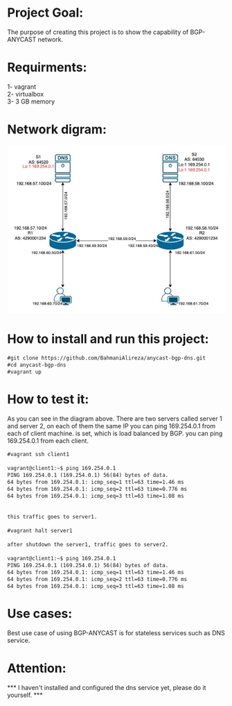 
# Project Goal:
The purpose of creating this project is to show the capability of BGP-ANYCAST network.

# Requirments:
1- vagrant  
2- virtualbox  
3- 3 GB memory 

# Network digram:
   ![bgp any cast network digram](bgp-anycast-dns.jpg)

# How to install and run this project:

    #git clone https://github.com/BahmaniAlireza/anycast-bgp-dns.git  
    #cd anycast-bgp-dns   
    #vagrant up  

# How to test it:
As you can see in the diagram above. There are two servers called server 1 and server 2, on each of them the same IP you can ping 169.254.0.1 from each of client machine. is set, which is load balanced by BGP.
you can ping 169.254.0.1 from each client.

    #vagrant ssh client1
  
    vagrant@client1:~$ ping 169.254.0.1  
    PING 169.254.0.1 (169.254.0.1) 56(84) bytes of data.  
    64 bytes from 169.254.0.1: icmp_seq=1 ttl=63 time=1.46 ms  
    64 bytes from 169.254.0.1: icmp_seq=2 ttl=63 time=0.776 ms  
    64 bytes from 169.254.0.1: icmp_seq=3 ttl=63 time=1.08 ms  
  
  
    this traffic goes to server1.
  
    #vagrant halt server1
  
    after shutdown the server1, traffic goes to server2.  
  
    vagrant@client1:~$ ping 169.254.0.1  
    PING 169.254.0.1 (169.254.0.1) 56(84) bytes of data.  
    64 bytes from 169.254.0.1: icmp_seq=1 ttl=63 time=1.46 ms  
    64 bytes from 169.254.0.1: icmp_seq=2 ttl=63 time=0.776 ms  
    64 bytes from 169.254.0.1: icmp_seq=3 ttl=63 time=1.08 ms  

# Use cases:
Best use case of using BGP-ANYCAST is for stateless services such as DNS service.

# Attention: 
*** I haven't installed and configured the dns service yet, please do it yourself. ***
